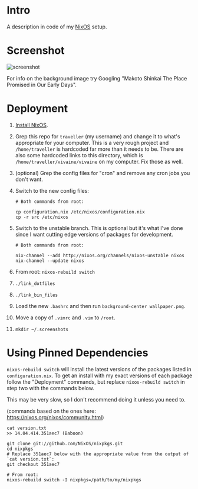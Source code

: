 # Intro

A description in code of my [NixOS](http://nixos.org/) setup.

# Screenshot

![screenshot](https://raw.githubusercontent.com/seagreen/vivaine/master/screenshot.png)

For info on the background image try Googling "Makoto Shinkai The Place Promised in Our Early Days".

# Deployment

1. [Install NixOS](http://nixos.org/nixos/manual/#sec-installation).

2. Grep this repo for `traveller` (my username) and change it to what's appropriate for your computer. This is a very rough project and `/home/traveller` is hardcoded far more than it needs to be. There are also some hardcoded links to this directory, which is `/home/traveller/vivaine/vivaine` on my computer. Fix those as well.

3. (optional) Grep the config files for "cron" and remove any cron jobs you don't want.

4. Switch to the new config files:

    ```
    # Both commands from root:

    cp configuration.nix /etc/nixos/configuration.nix
    cp -r src /etc/nixos
    ```

5. Switch to the unstable branch. This is optional but it's what I've done since I want cutting edge versions of packages for development.

    ```
    # Both commands from root:

    nix-channel --add http://nixos.org/channels/nixos-unstable nixos
    nix-channel --update nixos
    ```

6. From root: `nixos-rebuild switch`

7. `./link_dotfiles`

8. `./link_bin_files`

9. Load the new `.bashrc` and then run `background-center wallpaper.png`.

10. Move a copy of `.vimrc` and `.vim` to `/root`.

11. `mkdir ~/.screenshots`


# Using Pinned Dependencies

`nixos-rebuild switch` will install the latest versions of the packages listed in `configuration.nix`. To get an install with my exact versions of each package follow the "Deployment" commands, but replace `nixos-rebuild switch` in step two with the commands below.

This may be very slow, so I don't recommend doing it unless you need to.

(commands based on the ones here: https://nixos.org/nixos/community.html)

```
cat version.txt
>> 14.04.414.351aec7 (Baboon)

git clone git://github.com/NixOS/nixpkgs.git
cd nixpkgs
# Replace 351aec7 below with the appropriate value from the output of `cat version.txt`:
git checkout 351aec7

# From root:
nixos-rebuild switch -I nixpkgs=/path/to/my/nixpkgs
```
